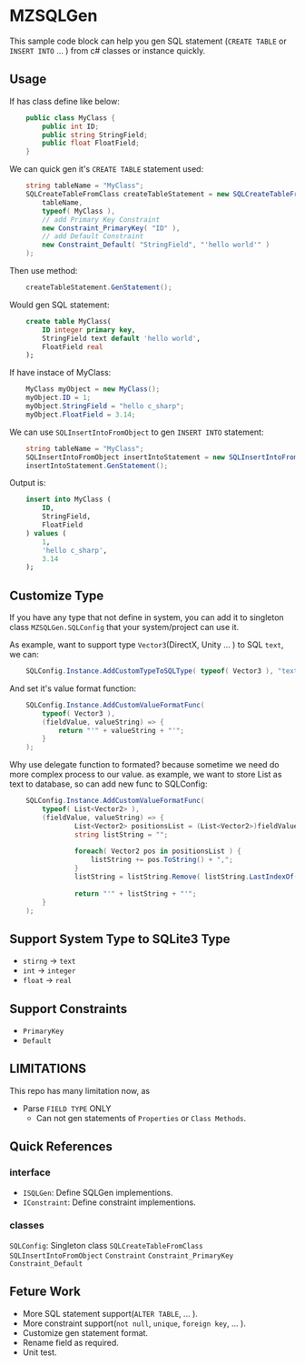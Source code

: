 # MZSQLGen #

This sample code block can help you gen SQL statement (`CREATE TABLE` or `INSERT INTO` ... ) from c# classes or instance quickly.

## Usage
If has class define like below:

```c#
    public class MyClass {
        public int ID;
        public string StringField;
        public float FloatField;
    }
```    
    
We can quick gen it's `CREATE TABLE` statement used:

```c#
    string tableName = "MyClass";
    SQLCreateTableFromClass createTableStatement = new SQLCreateTableFromClass( 
        tableName,
        typeof( MyClass ),
        // add Primary Key Constraint
        new Constraint_PrimaryKey( "ID" ),                           
        // add Default Constraint 
        new Constraint_Default( "StringField", "'hello world'" )       
    );
```
                
Then use method: 

```c#    
    createTableStatement.GenStatement();
```    
    
Would gen SQL statement:
    
```sql
    create table MyClass( 
        ID integer primary key,
        StringField text default 'hello world',
        FloatField real
    );
```
    
If have instace of MyClass:

```c#
    MyClass myObject = new MyClass();
    myObject.ID = 1;
    myObject.StringField = "hello c_sharp";
    myObject.FloatField = 3.14;
```

We can use `SQLInsertIntoFromObject` to gen `INSERT INTO` statement:

```c#   
    string tableName = "MyClass";
    SQLInsertIntoFromObject insertIntoStatement = new SQLInsertIntoFromObject( myObject, tableName );
    insertIntoStatement.GenStatement();
```

Output is:
   
```sql   
    insert into MyClass (
        ID,
        StringField,
        FloatField
    ) values (
        1,
        'hello c_sharp',
        3.14
    );
```
    
## Customize Type
If you have any type that not define in system, you can add it to singleton class `MZSQLGen.SQLConfig` that your system/project can use it.

As example, want to support type `Vector3`(DirectX, Unity ... ) to SQL `text`, we can:

```c#    
    SQLConfig.Instance.AddCustomTypeToSQLType( typeof( Vector3 ), "text" );
```    

And set it's value format function:

```c#
    SQLConfig.Instance.AddCustomValueFormatFunc( 
        typeof( Vector3 ),
        (fieldValue, valueString) => {
            return "'" + valueString + "'";
        } 
    );
```
    
Why use delegate function to formated? because sometime we need do more complex process to our value. as example, we want to store List<Vector2> as text to database, so can add new func to SQLConfig:

```c#    
    SQLConfig.Instance.AddCustomValueFormatFunc( 
        typeof( List<Vector2> ),
        (fieldValue, valueString) => { 
                List<Vector2> positionsList = (List<Vector2>)fieldValue;
                string listString = "";
    
                foreach( Vector2 pos in positionsList ) {
                    listString += pos.ToString() + ",";
                }
                listString = listString.Remove( listString.LastIndexOf( "," ) );
    
                return "'" + listString + "'";
        }
    );
```
    
## Support System Type to SQLite3 Type
- `stirng`  -> `text`
- `int`     -> `integer`
- `float`   -> `real`

## Support Constraints
- `PrimaryKey`
- `Default`

## LIMITATIONS
This repo has many limitation now, as
- Parse `FIELD TYPE` ONLY
    - Can not gen statements of `Properties` or `Class Methods`.

## Quick References

### interface
- `ISQLGen`: Define SQLGen implementions.
- `IConstraint`: Define constraint implementions. 

### classes
`SQLConfig`: Singleton class
`SQLCreateTableFromClass`
`SQLInsertIntoFromObject`
`Constraint`
`Constraint_PrimaryKey`
`Constraint_Default`

## Feture Work
- More SQL statement support(`ALTER TABLE`, ... ).
- More constraint support(`not null`, `unique`, `foreign key`, ... ).
- Customize gen statement format.
- Rename field as required.
- Unit test.
